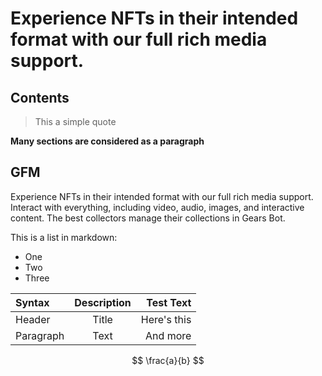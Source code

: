 # Experience NFTs in their intended format with our full rich media support.

## Contents

> This a simple quote

**Many sections are considered as a paragraph**

## GFM

Experience NFTs in their intended format with our full rich media support. Interact with everything, including video, audio, images, and interactive content. The best collectors manage their collections in Gears Bot.

This is a list in markdown:

- One
- Two
- Three

| Syntax    | Description |   Test Text |
| :-------- | :---------: | ----------: |
| Header    |    Title    | Here's this |
| Paragraph |    Text     |    And more |

$$
\frac{a}{b}
$$

